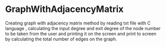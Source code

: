 # GraphWithAdjacencyMatrix
 Creating graph with adjacency matrix method by reading txt file with C language , calculating the input degree and exit degree of the node number to be taken from the user and printing it on the screen and print to screen by calculating the total number of edges on the graph.
